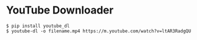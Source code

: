 # YouTube Downloader

```
$ pip install youtube_dl
$ youtube-dl -o filename.mp4 https://m.youtube.com/watch?v=ltAR3RadgQU
```


